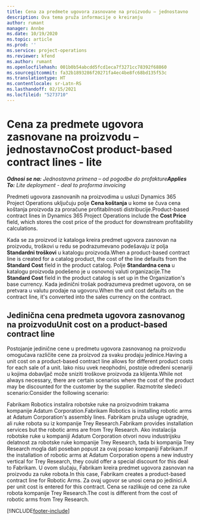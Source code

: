 ```yaml
---
title: Cena za predmete ugovora zasnovane na proizvodu – jednostavno
description: Ova tema pruža informacije o kreiranju
author: rumant
manager: Annbe
ms.date: 10/19/2020
ms.topic: article
ms.prod: ''
ms.service: project-operations
ms.reviewer: kfend
ms.author: rumant
ms.openlocfilehash: 001b0b54abcdd5fcd1eca7f3271cc78392f68860
ms.sourcegitcommit: fa32b1893286f20271fa4ec4be8fc68bd135f53c
ms.translationtype: HT
ms.contentlocale: sr-Latn-RS
ms.lasthandoff: 02/15/2021
ms.locfileid: "5273710"
---
```

# <a name="cost-product-based-contract-lines---lite"></a><span data-ttu-id="a03fc-103">Cena za predmete ugovora zasnovane na proizvodu – jednostavno</span><span class="sxs-lookup"><span data-stu-id="a03fc-103">Cost product-based contract lines - lite</span></span>

<span data-ttu-id="a03fc-104">_**Odnosi se na:** Jednostavna primena – od pogodbe do profakture_</span><span class="sxs-lookup"><span data-stu-id="a03fc-104">_**Applies To:** Lite deployment - deal to proforma invoicing_</span></span>


<span data-ttu-id="a03fc-105">Predmeti ugovora zasnovanih na proizvodima u usluzi Dynamics 365 Project Operations uključuju polje **Cena koštanja** u kome se čuva cena koštanja proizvoda za proračune profitabilnosti distribucije.</span><span class="sxs-lookup"><span data-stu-id="a03fc-105">Product-based contract lines in Dynamics 365 Project Operations include the **Cost Price** field, which stores the cost price of the product for downstream profitability calculations.</span></span>

<span data-ttu-id="a03fc-106">Kada se za proizvod iz kataloga kreira predmet ugovora zasnovan na proizvodu, troškovi u redu se podrazumevano podešavaju iz polja **Standardni troškovi** u katalogu proizvoda.</span><span class="sxs-lookup"><span data-stu-id="a03fc-106">When a product-based contract line is created for a catalog product, the cost of the line defaults from the **Standard Cost** field in the product catalog.</span></span> <span data-ttu-id="a03fc-107">Polje **Standardna cena** u katalogu proizvoda podešeno je u osnovnoj valuti organizacije.</span><span class="sxs-lookup"><span data-stu-id="a03fc-107">The **Standard Cost** field in the product catalog is set up in the Organization's base currency.</span></span> <span data-ttu-id="a03fc-108">Kada jedinični trošak podrazumeva predmet ugovora, on se pretvara u valutu prodaje na ugovoru.</span><span class="sxs-lookup"><span data-stu-id="a03fc-108">When the unit cost defaults on the contract line, it's converted into the sales currency on the contract.</span></span>

## <a name="unit-cost-on-a-product-based-contract-line"></a><span data-ttu-id="a03fc-109">Jedinična cena predmeta ugovora zasnovanog na proizvodu</span><span class="sxs-lookup"><span data-stu-id="a03fc-109">Unit cost on a product-based contract line</span></span>

<span data-ttu-id="a03fc-110">Postojanje jedinične cene u predmetu ugovora zasnovanog na proizvodu omogućava različite cene za proizvod za svaku prodaju jedinice.</span><span class="sxs-lookup"><span data-stu-id="a03fc-110">Having a unit cost on a product-based contract line allows for different product costs for each sale of a unit.</span></span> <span data-ttu-id="a03fc-111">Iako nisu uvek neophodni, postoje određeni scenariji u kojima dobavljač može sniziti troškove proizvoda za klijenta.</span><span class="sxs-lookup"><span data-stu-id="a03fc-111">While not always necessary, there are certain scenarios where the cost of the product may be discounted for the customer by the supplier.</span></span> <span data-ttu-id="a03fc-112">Razmotrite sledeći scenario:</span><span class="sxs-lookup"><span data-stu-id="a03fc-112">Consider the following scenario:</span></span>

<span data-ttu-id="a03fc-113">Fabrikam Robotics instalira robotske ruke na proizvodnim trakama kompanije Adatum Corporation.</span><span class="sxs-lookup"><span data-stu-id="a03fc-113">Fabrikam Robotics is installing robotic arms at Adatum Corporation's assembly lines.</span></span> <span data-ttu-id="a03fc-114">Fabrikam pruža usluge ugradnje, ali ruke robota su iz kompanije Trey Research.</span><span class="sxs-lookup"><span data-stu-id="a03fc-114">Fabrikam provides installation services but the robotic arms are from Trey Research.</span></span> <span data-ttu-id="a03fc-115">Ako instalacija robotske ruke u kompaniji Adatum Corporation otvori novu industrijsku delatnost za robotske ruke kompanije Trey Research, tada bi kompanija Trey Research mogla dati poseban popust za ovaj posao kompaniji Fabrikam.</span><span class="sxs-lookup"><span data-stu-id="a03fc-115">If the installation of robotic arms at Adatum Corporation opens a new industry vertical for Trey Research, they could offer a special discount for this deal to Fabrikam.</span></span> <span data-ttu-id="a03fc-116">U ovom slučaju, Fabrikam kreira predmet ugovora zasnovan na proizvodu za ruke robota.</span><span class="sxs-lookup"><span data-stu-id="a03fc-116">In this case, Fabrikam creates a product-based contract line for Robotic Arms.</span></span> <span data-ttu-id="a03fc-117">Za ovaj ugovor se unosi cena po jedinici.</span><span class="sxs-lookup"><span data-stu-id="a03fc-117">A per unit cost is entered for this contract.</span></span> <span data-ttu-id="a03fc-118">Cena se razlikuje od cene za ruke robota kompanije Trey Research.</span><span class="sxs-lookup"><span data-stu-id="a03fc-118">The cost is different from the cost of robotic arms from Trey Research.</span></span>


[!INCLUDE[footer-include](../../includes/footer-banner.md)]